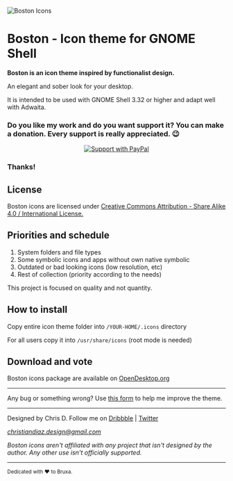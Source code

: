 ![Boston Icons](https://github.com/heychrisd/Boston-Icons/blob/master/Boston-Icons-Preview.png)

# Boston - Icon theme for GNOME Shell

**Boston is an icon theme inspired by functionalist design.**

An elegant and sober look for your desktop.

It is intended to be used with GNOME Shell 3.32 or higher and adapt well with Adwaita.

### Do you like my work and do you want support it? You can make a donation. Every support is really appreciated. :wink:

<p align="center">
  <a href="https://www.paypal.me/ChrisDiaz" target="_blank"><img src="https://uc391430add89df11e44b4e562b3.previews.dropboxusercontent.com/p/thumb/AAYuNHqb7eIP3kBoohyWS-xnFV6uF09XGYwlrUKfRpkeBxdRCQt3kGrzpela7RXUZZ744lxZ5EE-ARG6VetOrDNkBFMmkttkCYGu1sFzUKj4rrSX7JYeMh9DMqsx8ClTNcXhJ1SKz2APg2ZCupGEDms0ENJGLCG2CUKH7ZR-z1hAsU-snSWUkQolGNbfBaGmbWqj_ajpB7abSM8XqZPz2PjdwX7ZVS1Lb2Uu9-6_Vu4cugEP9h-erSDtXcAx-oNg1zTYBdLCIncm5J6RielW_Dl0AF3YTYoS8KvsFzUT7FZsQSr3Zdfl9jG0rgTLG4wAedx49QmfEeBpBi3Pdq_qSUnW/p.png?size=2048x1536&size_mode=3" title="Support with PayPal"></a>
</p>
 
### Thanks!

## License

Boston icons are licensed under [Creative Commons Attribution - Share Alike 4.0 / International License. ](https://creativecommons.org/licenses/by-sa/4.0/legalcode) 

## Priorities and schedule

1. System folders and file types
2. Some symbolic icons and apps without own native symbolic
3. Outdated or bad looking icons (low resolution, etc)
4. Rest of collection (priority according to the needs)

This project is focused on quality and not quantity.

## How to install

Copy entire icon theme folder into `/YOUR-HOME/.icons` directory

For all users copy it into `/usr/share/icons` (root mode is needed)

## Download and vote

Boston icons package are available on [OpenDesktop.org](https://www.opendesktop.org/p/1012402/)

---

Any bug or something wrong? Use [this form](https://goo.gl/forms/dMcFc2rMjI0fhFxu2) to help me improve the theme.

---

Designed by Chris D. Follow me on [Dribbble](https://dribbble.com/chrisdiaz) | [Twitter](https://twitter.com/hey_chris_d)

*christiandiaz.design@gmail.com*

*Boston icons aren't affiliated with any project that isn't designed by the author.
Any other use isn't officially supported.*

---

<sub>Dedicated with :heart: to Bruxa.<sub>

